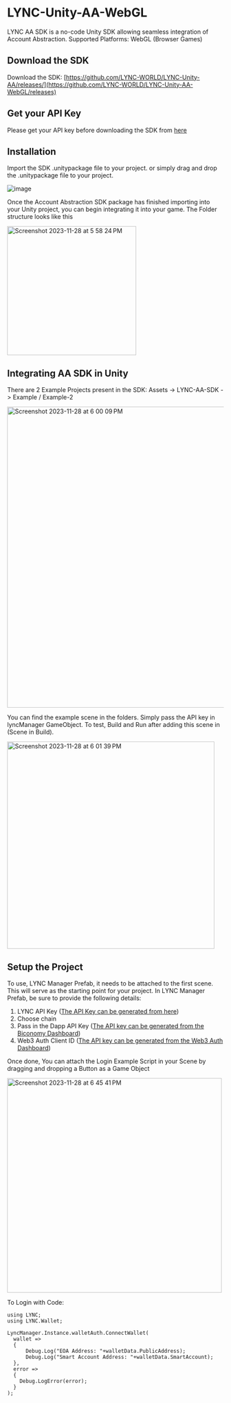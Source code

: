 # LYNC-Unity-AA-WebGL
LYNC AA SDK is a no-code Unity SDK allowing seamless integration of Account Abstraction. 
Supported Platforms: WebGL (Browser Games)

## Download the SDK
Download the SDK: [https://github.com/LYNC-WORLD/LYNC-Unity-AA/releases/](https://github.com/LYNC-WORLD/LYNC-Unity-AA-WebGL/releases)

## Get your API Key
Please get your API key before downloading the SDK from [here](https://www.lync.world/form.html)

## Installation
Import the SDK .unitypackage file to your project. or simply drag and drop the .unitypackage file to your project.

![image](https://github.com/LYNC-WORLD/LYNC-Unity-AA/assets/42548654/f7d176b5-2871-44d1-b121-bc43a4ecbbbc)


Once the Account Abstraction SDK package has finished importing into your Unity project, you can begin integrating it into your game.
The Folder structure looks like this

<img width="300" alt="Screenshot 2023-11-28 at 5 58 24 PM" src="https://github.com/LYNC-WORLD/LYNC-Unity-AA/assets/42548654/000dfd02-f167-4412-bb7d-66108e03ce02">

## Integrating AA SDK in Unity

There are 2 Example Projects present in the SDK:
Assets -> LYNC-AA-SDK -> Example / Example-2

<img width="700" alt="Screenshot 2023-11-28 at 6 00 09 PM" src="https://github.com/LYNC-WORLD/LYNC-Unity-AA-WebGL/assets/42548654/35a95059-1177-4af2-8344-b256e0259a20">

You can find the example scene in the folders. Simply pass the API key in lyncManager GameObject.
To test, Build and Run after adding this scene in (Scene in Build).

<img width="482" alt="Screenshot 2023-11-28 at 6 01 39 PM" src="https://github.com/LYNC-WORLD/LYNC-Unity-AA-WebGL/assets/42548654/d130d3e2-fb83-409b-944c-f6381e448e84">


## Setup the Project

To use, LYNC Manager Prefab, it needs to be attached to the first scene. This will serve as the starting point for your project.
In LYNC Manager Prefab, be sure to provide the following details:
1. LYNC API Key ([The API Key can be generated from here](https://lync.world/form.html))
2. Choose chain
3. Pass in the Dapp API Key ([The API key can be generated from the Biconomy Dashboard](https://dashboard.biconomy.io/))
4. Web3 Auth Client ID ([The API key can be generated from the Web3 Auth Dashboard](https://dashboard.web3auth.io/login))

Once done, You can attach the Login Example Script in your Scene by dragging and dropping a Button as a Game Object 

<img width="499" alt="Screenshot 2023-11-28 at 6 45 41 PM" src="https://github.com/LYNC-WORLD/LYNC-Unity-AA-WebGL/assets/42548654/94bb12aa-f349-4c47-8fe2-06030e88ab26">

To Login with Code:
```
using LYNC;
using LYNC.Wallet;

LyncManager.Instance.walletAuth.ConnectWallet(
  wallet =>
  {
      Debug.Log("EOA Address: "+walletData.PublicAddress);
      Debug.Log("Smart Account Address: "+walletData.SmartAccount);
  },
  error =>
  {
    Debug.LogError(error);
  }
);
```


